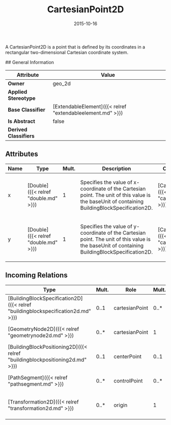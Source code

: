 ﻿---
title: CartesianPoint2D
toc: false
type: specs
date: "2015-10-16"
draft: false
specification: VEC
version: 1.1.2
documentType: "Recommendation"
elementType: Class
classes:
  - CartesianPoint2D
menu_name: vec-1.1.2
---
<p> A CartesianPoint2D is a point that is defined by its coordinates in a rectangular two-dimensional Cartesian coordinate system.      </p>
## General Information

| Attribute               | Value |
|-------------------------|-------|
| **Owner**               | geo_2d |
| **Applied Stereotype**  |   |
| **Base Classifier**     | [ExtendableElement]({{< relref "extendableelement.md" >}})<br/>  |
| **Is Abstract**         | false |
| **Derived Classifiers** |   |

## Attributes
|  Name  |  Type  |  Mult.  |  Description  |  Owning Classifier  |
|--------|--------|---------|---------------|--------------|
|x | [Double]({{< relref "double.md" >}}) | 1 | <p> Specifies the value of x-coordinate of the Cartesian point. The unit of this value is the baseUnit of containing BuildingBlockSpecification2D.      </p> | [CartesianPoint2D]({{< relref "cartesianpoint2d.md" >}}) |
|y | [Double]({{< relref "double.md" >}}) | 1 | <p> Specifies the value of y-coordinate of the Cartesian point. The unit of this value is the baseUnit of containing BuildingBlockSpecification2D.      </p> | [CartesianPoint2D]({{< relref "cartesianpoint2d.md" >}}) |

##  Incoming Relations
|    Type  |   Mult.  |   Role    |   Mult.   |   Description  |
|----------|----------|-----------|-----------|----------------|
| [BuildingBlockSpecification2D]({{< relref "buildingblockspecification2d.md" >}}) | 0..1 | cartesianPoint | 0..* | Specifies the CartesianPoint2Ds that are used in the BuildingBlockSpecification2D. |
| [GeometryNode2D]({{< relref "geometrynode2d.md" >}}) | 0..* | cartesianPoint | 1 | References the CartesianPoint2D where the GeometryNode2D is located. |
| [BuildingBlockPositioning2D]({{< relref "buildingblockpositioning2d.md" >}}) | 0..1 | centerPoint | 0..1 | Specifies the center point of the BuildingBlock in the coordinate system of the harness drawing. |
| [PathSegment]({{< relref "pathsegment.md" >}}) | 0..* | controlPoint | 0..* | The ordered list of control points through which the PathSegment goes. |
| [Transformation2D]({{< relref "transformation2d.md" >}}) | 0..* | origin | 1 | References the CartesianPoint2D that is the origin of the Transformation2D. |
